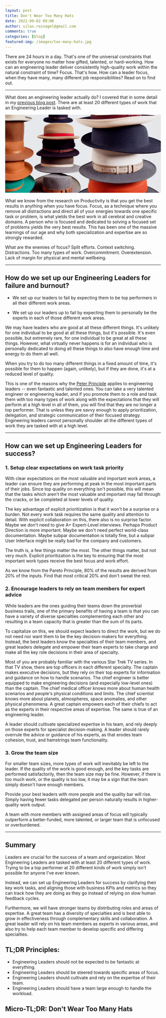 ```yaml
---
layout: post
title: Don't Wear Too Many Hats
date: 2022-09-02 09:00
author: silas.reinagel@gmail.com
comments: true
categories: [blog]
featured-img: /images/too-many-hats.jpg
---
```


There are 24 hours in a day. That's one of the universal constraints that exists for everyone no matter how gifted, talented, or hard-working. How can an engineering leader deliver consistently high-quality work within the natural constraint of time? Focus. That's how. How can a leader focus, when they have many, many different job responsibilities? Read on to find out.

----

What does an engineering leader actually do? I covered that in some detail in my [previous blog post](https://www.silasreinagel.com/blog/2022/08/16/the-cushy-job-of-an-engineering-leader/). There are at least 20 different types of work that an Engineering Leader is tasked with.

<img src="/images/too-many-hats.jpg" alt="Too Many Hats - Representing the Many Responsibilities of an Engineering Leader"/>

What we know from the research on Productivity is that you get the best results in anything when you have focus. Focus, as a technique where you remove all distractions and direct all of your energies towards one specific task or problem, is what yields the best work in all cerebral and creative domains. A person who is focused and dedicated to solving a focused set of problems yields the very best results. This has been one of the massive learnings of our age and why both specialization and expertise are so strongly rewarded. 

What are the enemies of focus? Split efforts. Context switching. Distractions. Too many types of work. Overcommitment. Overextension. Lack of margin for physical and mental wellbeing.

----

## How do we set up our Engineering Leaders for failure and burnout?

- We set up our leaders to fail by expecting them to be top performers in all their different work areas. 

- We set up our leaders up to fail by expecting them to personally be the experts in each of those different work areas.

We may have leaders who are good at all these different things. It's unlikely for one individual to be good at all these things, but it's possible. It's even possible, but extremely rare, for one individual to be great at all these things. However, what virtually never happens is for an individual who is personally dedicated to doing all these things to also have enough time and energy to do them all well. 

When you try to do too many different things in a fixed amount of time, it's possible for them to happen (again, unlikely), but if they are done, it's at a reduced level of quality. 

This is one of the reasons why the [Peter Principle](https://www.investopedia.com/terms/p/peter-principle.asp) applies to engineering leaders -- even fantastic and talented ones. You can take a very talented engineer or engineering leader, and if you promote them to a role and task them with too many types of work along with the expectations that they will perform at a high level in all of them, you will find that they are no longer a top performer. That is unless they are savvy enough to apply prioritization, delegation, and strategic communication of their focused strategy. Engineering leaders cannot personally shoulder all the different types of work they are tasked with at a high level.

----

## How can we set up Engineering Leaders for success?

### 1. Setup clear expectations on work task priority

With clear expectations on the most valuable and important work areas, a leader can ensure they are performing at peak in the most important parts of their jobs. Since top quality on everything isn't possible, this will mean that the tasks which aren't the most valuable and important may fall through the cracks, or be completed at lower levels of quality. 

The key advantage of explicit prioritization is that it won't be a surprise or a burden. Not every work task requires the same quality and attention to detail. With explicit collaboration on this, there also is no surprise factor. Maybe we don't need to give A+ Expert-Level interviews. Perhaps Product Direction is more important. Maybe we don't need perfect world-class documentation. Maybe subpar documentation is totally fine, but a subpar User Interface might be really bad for the company and customers. 

The truth is, a few things matter the most. The other things matter, but not very much. Explicit prioritization is the key to ensuring that the most important work types receive the best focus and work effort. 

As we know from the Pareto Principle, 80% of the results are derived from 20% of the inputs. Find that most critical 20% and don't sweat the rest.

### 2. Encourage leaders to rely on team members for expert advice

While leaders are the ones guiding their teams down the proverbial business trails, one of the primary benefits of having a team is that you can have a variety of diverse specialties complementing each other and resulting in a team capacity that is greater than the sum of its parts.

To capitalize on this, we should expect leaders to direct the work, but we do not need nor want them to be the key decision-makers for everything. Instead, the best leaders know the specialties of their team members, and great leaders delegate and empower their team experts to take charge and make all the key role decisions in their area of specialty.

Most of you are probably familiar with the various Star Trek TV series. In that TV show, there are top officers in each different specialty. The captain makes executive decisions, but they rely on their top experts for information and guidance on how to handle scenarios. The chief engineer is better equipped to make engineering decisions (and especially low-level ones) than the captain. The chief medical officer knows more about human health scenarios and people's physical conditions and limits. The chief scientist knows more about planets, atmospheres, space anomalies, and other physical phenomena. A great captain empowers each of their chiefs to act as the experts in their respective areas of expertise. The same is true of an engineering leader. 

A leader should cultivate specialized expertise in his team, and rely deeply on those experts for specialist decision-making. A leader should rarely overrule the advice or guidance of his experts, as that erodes team cohesion, trust, and hamstrings team functionality. 

### 3. Grow the team size

For smaller team sizes, more types of work will inevitably be left to the leader. If the quality of the work is good enough, and the key tasks are performed satisfactorily, then the team size may be fine. However, if there is too much work, or the quality is too low, it may be a sign that the team simply doesn't have enough members.

Provide your best leaders with more people and the quality bar will rise. Simply having fewer tasks delegated per person naturally results in higher-quality work output. 

A team with more members with assigned areas of focus will typically outperform a better-funded, more talented, or larger team that is unfocused or overburdened. 

----

## Summary

Leaders are crucial for the success of a team and organization. Most Engineering Leaders are tasked with at least 20 different types of work. Trying to be a top performer at 20 different kinds of work simply isn't possible for anyone I've ever known. 

Instead, we can set up Engineering Leaders for success by clarifying their key work tasks, and aligning those with business KPIs and metrics so they can track how they are doing as they go instead of relying on slow human feedback cycles. 

Furthermore, we will have stronger teams by distributing roles and areas of expertise. A great team has a diversity of specialties and is best able to grow in effectiveness through complementary skills and collaboration. A great leader will rely on his team members as experts in various areas, and also try to help each team member to develop specific and differing specialties. 

## TL;DR Principles:
- Engineering Leaders should not be expected to be fantastic at everything.
- Engineering Leaders should be steered towards specific areas of focus.
- Engineering Leaders should cultivate and rely on the expertise of their team.
- Engineering Leaders should have a team large enough to handle the workload.

## Micro-TL;DR: Don't Wear Too Many Hats
